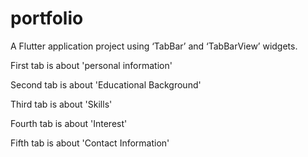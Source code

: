 # portfolio

A Flutter application project using ‘TabBar’ and ‘TabBarView’ widgets.

First tab is about 'personal information'

Second tab is about 'Educational Background'

Third tab is about 'Skills'

Fourth tab is about 'Interest'

Fifth tab is about 'Contact Information'

